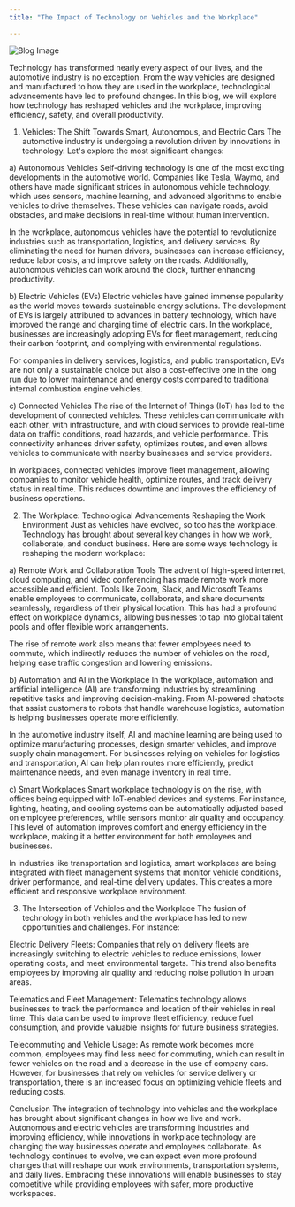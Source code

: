 ```yaml
---
title: "The Impact of Technology on Vehicles and the Workplace"

---
```


![Blog Image](/images/image2.png "2")

Technology has transformed nearly every aspect of our lives, and the automotive industry is no exception. From the way vehicles are designed and manufactured to how they are used in the workplace, technological advancements have led to profound changes. In this blog, we will explore how technology has reshaped vehicles and the workplace, improving efficiency, safety, and overall productivity.

1. Vehicles: The Shift Towards Smart, Autonomous, and Electric Cars
The automotive industry is undergoing a revolution driven by innovations in technology. Let's explore the most significant changes:

a) Autonomous Vehicles
Self-driving technology is one of the most exciting developments in the automotive world. Companies like Tesla, Waymo, and others have made significant strides in autonomous vehicle technology, which uses sensors, machine learning, and advanced algorithms to enable vehicles to drive themselves. These vehicles can navigate roads, avoid obstacles, and make decisions in real-time without human intervention.

In the workplace, autonomous vehicles have the potential to revolutionize industries such as transportation, logistics, and delivery services. By eliminating the need for human drivers, businesses can increase efficiency, reduce labor costs, and improve safety on the roads. Additionally, autonomous vehicles can work around the clock, further enhancing productivity.

b) Electric Vehicles (EVs)
Electric vehicles have gained immense popularity as the world moves towards sustainable energy solutions. The development of EVs is largely attributed to advances in battery technology, which have improved the range and charging time of electric cars. In the workplace, businesses are increasingly adopting EVs for fleet management, reducing their carbon footprint, and complying with environmental regulations.

For companies in delivery services, logistics, and public transportation, EVs are not only a sustainable choice but also a cost-effective one in the long run due to lower maintenance and energy costs compared to traditional internal combustion engine vehicles.

c) Connected Vehicles
The rise of the Internet of Things (IoT) has led to the development of connected vehicles. These vehicles can communicate with each other, with infrastructure, and with cloud services to provide real-time data on traffic conditions, road hazards, and vehicle performance. This connectivity enhances driver safety, optimizes routes, and even allows vehicles to communicate with nearby businesses and service providers.

In workplaces, connected vehicles improve fleet management, allowing companies to monitor vehicle health, optimize routes, and track delivery status in real time. This reduces downtime and improves the efficiency of business operations.

2. The Workplace: Technological Advancements Reshaping the Work Environment
Just as vehicles have evolved, so too has the workplace. Technology has brought about several key changes in how we work, collaborate, and conduct business. Here are some ways technology is reshaping the modern workplace:

a) Remote Work and Collaboration Tools
The advent of high-speed internet, cloud computing, and video conferencing has made remote work more accessible and efficient. Tools like Zoom, Slack, and Microsoft Teams enable employees to communicate, collaborate, and share documents seamlessly, regardless of their physical location. This has had a profound effect on workplace dynamics, allowing businesses to tap into global talent pools and offer flexible work arrangements.

The rise of remote work also means that fewer employees need to commute, which indirectly reduces the number of vehicles on the road, helping ease traffic congestion and lowering emissions.

b) Automation and AI in the Workplace
In the workplace, automation and artificial intelligence (AI) are transforming industries by streamlining repetitive tasks and improving decision-making. From AI-powered chatbots that assist customers to robots that handle warehouse logistics, automation is helping businesses operate more efficiently.

In the automotive industry itself, AI and machine learning are being used to optimize manufacturing processes, design smarter vehicles, and improve supply chain management. For businesses relying on vehicles for logistics and transportation, AI can help plan routes more efficiently, predict maintenance needs, and even manage inventory in real time.

c) Smart Workplaces
Smart workplace technology is on the rise, with offices being equipped with IoT-enabled devices and systems. For instance, lighting, heating, and cooling systems can be automatically adjusted based on employee preferences, while sensors monitor air quality and occupancy. This level of automation improves comfort and energy efficiency in the workplace, making it a better environment for both employees and businesses.

In industries like transportation and logistics, smart workplaces are being integrated with fleet management systems that monitor vehicle conditions, driver performance, and real-time delivery updates. This creates a more efficient and responsive workplace environment.

3. The Intersection of Vehicles and the Workplace
The fusion of technology in both vehicles and the workplace has led to new opportunities and challenges. For instance:

Electric Delivery Fleets: Companies that rely on delivery fleets are increasingly switching to electric vehicles to reduce emissions, lower operating costs, and meet environmental targets. This trend also benefits employees by improving air quality and reducing noise pollution in urban areas.

Telematics and Fleet Management: Telematics technology allows businesses to track the performance and location of their vehicles in real time. This data can be used to improve fleet efficiency, reduce fuel consumption, and provide valuable insights for future business strategies.

Telecommuting and Vehicle Usage: As remote work becomes more common, employees may find less need for commuting, which can result in fewer vehicles on the road and a decrease in the use of company cars. However, for businesses that rely on vehicles for service delivery or transportation, there is an increased focus on optimizing vehicle fleets and reducing costs.

Conclusion
The integration of technology into vehicles and the workplace has brought about significant changes in how we live and work. Autonomous and electric vehicles are transforming industries and improving efficiency, while innovations in workplace technology are changing the way businesses operate and employees collaborate. As technology continues to evolve, we can expect even more profound changes that will reshape our work environments, transportation systems, and daily lives. Embracing these innovations will enable businesses to stay competitive while providing employees with safer, more productive workspaces.
